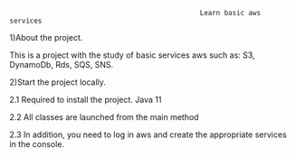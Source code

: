                                                    Learn basic aws services

1)About the project.

This is a project with the study of basic services aws such as: S3, DynamoDb, Rds, SQS, SNS.

2)Start the project locally.

2.1 Required to install the project.
Java 11

2.2 All classes are launched from the main method

2.3 In addition, you need to log in aws and create the appropriate services in the console.
